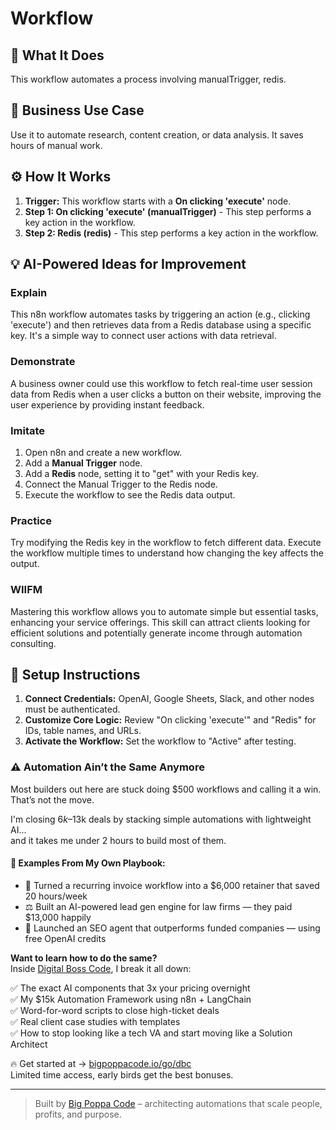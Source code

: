 # Workflow

## 🚀 What It Does
This workflow automates a process involving manualTrigger, redis.

## 💼 Business Use Case
Use it to automate research, content creation, or data analysis. It saves hours of manual work.

## ⚙️ How It Works
1.  **Trigger:** This workflow starts with a **On clicking 'execute'** node.
2. **Step 1: On clicking 'execute' (manualTrigger)** - This step performs a key action in the workflow.
3. **Step 2: Redis (redis)** - This step performs a key action in the workflow.

## 💡 AI-Powered Ideas for Improvement
### Explain
This n8n workflow automates tasks by triggering an action (e.g., clicking 'execute') and then retrieves data from a Redis database using a specific key. It's a simple way to connect user actions with data retrieval.

### Demonstrate
A business owner could use this workflow to fetch real-time user session data from Redis when a user clicks a button on their website, improving the user experience by providing instant feedback.

### Imitate
1. Open n8n and create a new workflow.
2. Add a **Manual Trigger** node.
3. Add a **Redis** node, setting it to "get" with your Redis key.
4. Connect the Manual Trigger to the Redis node.
5. Execute the workflow to see the Redis data output.

### Practice
Try modifying the Redis key in the workflow to fetch different data. Execute the workflow multiple times to understand how changing the key affects the output.

### WIIFM
Mastering this workflow allows you to automate simple but essential tasks, enhancing your service offerings. This skill can attract clients looking for efficient solutions and potentially generate income through automation consulting.

## 🔧 Setup Instructions
1. **Connect Credentials:** OpenAI, Google Sheets, Slack, and other nodes must be authenticated.
2. **Customize Core Logic:** Review "On clicking 'execute'" and "Redis" for IDs, table names, and URLs.
3. **Activate the Workflow:** Set the workflow to "Active" after testing.

### ⚠️ Automation Ain’t the Same Anymore

Most builders out here are stuck doing $500 workflows and calling it a win.  
That’s not the move.  

I'm closing $6k–$13k deals by stacking simple automations with lightweight AI...  
and it takes me under 2 hours to build most of them.

#### 🧠 Examples From My Own Playbook:
- 🔁 Turned a recurring invoice workflow into a $6,000 retainer that saved 20 hours/week  
- ⚖️ Built an AI-powered lead gen engine for law firms — they paid $13,000 happily  
- 🚀 Launched an SEO agent that outperforms funded companies — using free OpenAI credits  

**Want to learn how to do the same?**  
Inside [Digital Boss Code](https://bigpoppacode.io/go/dbc), I break it all down:

✅ The exact AI components that 3x your pricing overnight  
✅ My $15k Automation Framework using n8n + LangChain  
✅ Word-for-word scripts to close high-ticket deals  
✅ Real client case studies with templates  
✅ How to stop looking like a tech VA and start moving like a Solution Architect  

🔥 Get started at → [bigpoppacode.io/go/dbc](https://bigpoppacode.io/go/dbc)  
Limited time access, early birds get the best bonuses.

---
> Built by [Big Poppa Code](https://bigpoppacode.io) – architecting automations that scale people, profits, and purpose.
